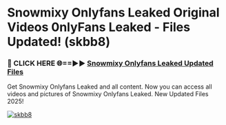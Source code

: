 # Snowmixy Onlyfans Leaked Original Videos 0nlyFans Leaked - Files Updated! (skbb8)

<h3>🔴 CLICK HERE 🌐==►► <a href="https://tinyurl.com/3hn5wdd3" rel="nofollow">Snowmixy Onlyfans Leaked Updated Files</a></h3>

Get Snowmixy Onlyfans Leaked and all content. Now you can access all videos and pictures of Snowmixy Onlyfans Leaked. New Updated Files 2025!

[![skbb8](https://i.imgur.com/4HnBqBT.gif)](https://tinyurl.com/3hn5wdd3)
